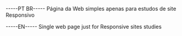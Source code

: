 -----PT BR-----
Página da Web simples apenas para estudos de site Responsivo

-----EN-----
Single web page just for Responsive sites studies